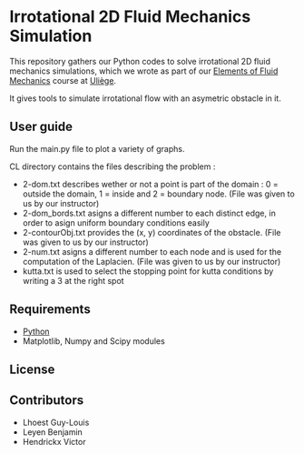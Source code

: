 # Irrotational 2D Fluid Mechanics Simulation

This repository gathers our Python codes to solve irrotational 2D fluid mechanics simulations, which we wrote as part of our [Elements of Fluid Mechanics](https://www.programmes.uliege.be/cocoon/20242025/cours/MECA0011-2.html) course at [Uliège](https://www.uliege.be).


It gives tools to simulate irrotational flow with an asymetric obstacle in it.


## User guide
Run the main.py file to plot a variety of graphs.

CL directory contains the files describing the problem : 
- 2-dom.txt describes wether or not a point is part of the domain : 0 = outside the domain, 1 = inside and 2 = boundary node. (File was given to us by our instructor)
- 2-dom_bords.txt asigns a different number to each distinct edge, in order to asign uniform boundary conditions easily
- 2-contourObj.txt provides the (x, y) coordinates of the obstacle. (File was given to us by our instructor)
- 2-num.txt asigns a different number to each node and is used for the computation of the Laplacien. (File was given to us by our instructor)
- kutta.txt is used to select the stopping point for kutta conditions by writing a 3 at the right spot




## Requirements
- [Python](https://www.python.org/downloads/)
- Matplotlib, Numpy and Scipy modules
  
## License


## Contributors 
- Lhoest Guy-Louis
- Leyen Benjamin
- Hendrickx Victor 
